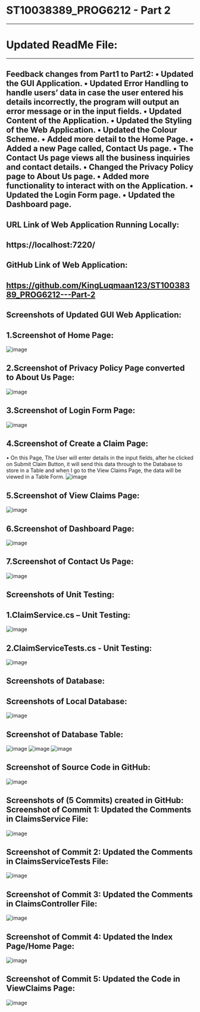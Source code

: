 # ST10038389_PROG6212 - Part 2
------------------------------
# Updated ReadMe File:
----------------------
Feedback changes from Part1 to Part2:
•	Updated the GUI Application.
•	Updated Error Handling to handle users’ data in case the user entered his details incorrectly, the program will output an error message or in the input fields.
•	Updated Content of the Application.
•	Updated the Styling of the Web Application.
•	Updated the Colour Scheme.
•	Added more detail to the Home Page.
•	Added a new Page called, Contact Us page. 
•	The Contact Us page views all the business inquiries and contact details.
•	Changed the Privacy Policy page to About Us page.
•	Added more functionality to interact with on the Application. 
•	Updated the Login Form page.
•	Updated the Dashboard page.
------------------------------------------------------------------------------
URL Link of Web Application Running Locally:
--------------------------------------------
https://localhost:7220/
--------------------------------------------------
GitHub Link of Web Application:
--------------------------------
https://github.com/KingLuqmaan123/ST10038389_PROG6212---Part-2
----------------------------------------------------------------

Screenshots of Updated GUI Web Application:
-------------------------------------------
1.Screenshot of Home Page:
--------------------------
![image](https://github.com/user-attachments/assets/a6164960-147b-4474-b647-8993a28331f8)

2.Screenshot of Privacy Policy Page converted to About Us Page:
---------------------------------------------------------------
![image](https://github.com/user-attachments/assets/83077209-eceb-483d-9a47-fbd474d32c74)

3.Screenshot of Login Form Page:
--------------------------------
![image](https://github.com/user-attachments/assets/d8c520b7-c39a-4e65-bde4-4bb80628080f)

4.Screenshot of Create a Claim Page:
------------------------------------
•	On this Page, The User will enter details in the input fields, after he clicked on Submit Claim Button, it will send this data through to the Database to store in a Table and when I go to the View Claims Page, the data will be viewed in a Table Form.
![image](https://github.com/user-attachments/assets/fc37a63e-d7ea-4510-b84e-f56ff621ee30)


5.Screenshot of View Claims Page:
---------------------------------
![image](https://github.com/user-attachments/assets/cf464d04-d223-42b5-ae68-3867d506188e)

6.Screenshot of Dashboard Page:
-------------------------------
![image](https://github.com/user-attachments/assets/495bcf2c-1c71-43ba-aab8-850d2650ef56)

7.Screenshot of Contact Us Page:
--------------------------------
![image](https://github.com/user-attachments/assets/3d3dec32-4d0c-4e47-918d-c2857e269b25)

Screenshots of Unit Testing:
----------------------------
1.ClaimService.cs – Unit Testing:
---------------------------------
![image](https://github.com/user-attachments/assets/1c8f699d-d66b-473b-afae-c2702fa32e39)

2.ClaimServiceTests.cs - Unit Testing:
--------------------------------------
![image](https://github.com/user-attachments/assets/e40b245a-42af-48dc-97b8-56e6bb758d9f)

Screenshots of Database:
------------------------
Screenshots of Local Database:
------------------------------
![image](https://github.com/user-attachments/assets/504336aa-da80-487b-8c1b-9e7325d15b01)

Screenshot of Database Table:
-----------------------------
![image](https://github.com/user-attachments/assets/e0143497-2969-41e6-a803-ceb2a9769e8f)
![image](https://github.com/user-attachments/assets/996bc495-d025-4bfe-99fb-61321ad17c45)
![image](https://github.com/user-attachments/assets/6c984297-b3e1-4633-8c7b-7cb93bb52fc3)

Screenshot of Source Code in GitHub:
-------------------------------------
![image](https://github.com/user-attachments/assets/ce60cb5b-27a4-4962-832b-eef155431f5e)

Screenshots of (5 Commits) created in GitHub:
Screenshot of Commit 1:
Updated the Comments in ClaimsService File:
----------------------------------------------
![image](https://github.com/user-attachments/assets/38f82656-97be-4c68-afaf-9f283794fdb9)

Screenshot of Commit 2:
Updated the Comments in ClaimsServiceTests File:
-------------------------------------------------
![image](https://github.com/user-attachments/assets/10dba7cf-dda9-4fa9-8958-d0b32385824d)

Screenshot of Commit 3:
Updated the Comments in ClaimsController File:
----------------------------------------------
![image](https://github.com/user-attachments/assets/86edaf50-45af-45b8-8734-91cb0f3daf38)

Screenshot of Commit 4:
Updated the Index Page/Home Page:
---------------------------------
![image](https://github.com/user-attachments/assets/49e19e6f-d765-4900-b48a-f6ba714f99b2)

Screenshot of Commit 5:
Updated the Code in ViewClaims Page:
-------------------------------------
![image](https://github.com/user-attachments/assets/bd9beedb-c8d0-4075-abc1-21515de47a79)

